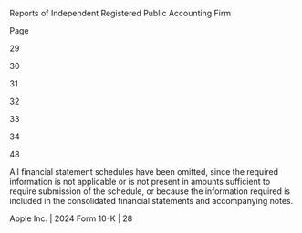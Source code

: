 Reports of Independent Registered Public Accounting Firm

Page

29

30

31

32

33

34

48

All financial statement schedules have been omitted, since the required information is not applicable or is not present in amounts
sufficient  to  require  submission  of  the  schedule,  or  because  the  information  required  is  included  in  the  consolidated  financial
statements and accompanying notes.

Apple Inc. | 2024 Form 10-K | 28